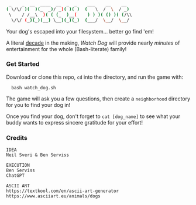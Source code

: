 ```bash
 _    _  __  ____  __  _  _    ___    __    __
( \/\/ )(  )(_  _)/ _)( )( )  (   \  /  \  / _)
 \    / /__\  )( ( (_  )__(    ) ) )( () )( (/\\
  \/\/ (_)(_)(__) \__)(_)(_)  (___/  \__/  \__/
```

Your dog's escaped into your filesystem... better go find 'em!

A literal [decade](https://twitter.com/NoNameGhost/status/385974441219731456) in the making, _Watch Dog_ will provide nearly _minutes_ of entertainment for the whole (Bash-literate) family!

### Get Started

Download or clone this repo, `cd` into the directory, and run the game with:
```
  bash watch_dog.sh
```

The game will ask you a few questions, then create a `neighborhood` directory for you to find your dog in!

Once you find your dog, don't forget to `cat [dog_name]` to see what your buddy wants to express sincere gratitude for your effort!

### Credits

```
IDEA
Neil Sveri & Ben Serviss

EXECUTION
Ben Serviss
ChatGPT

ASCII ART
https://textkool.com/en/ascii-art-generator
https://www.asciiart.eu/animals/dogs
```